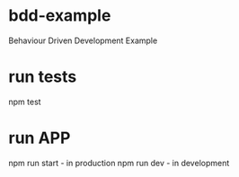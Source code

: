 # bdd-example
Behaviour Driven Development Example

# run tests
npm test

# run APP
npm run start - in production
npm run dev - in development